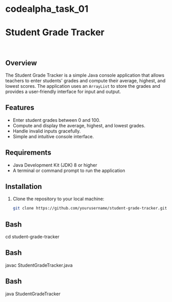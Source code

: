 # codealpha_task_01

# Student Grade Tracker
&nbsp;
&nbsp;

## Overview
The Student Grade Tracker is a simple Java console application that allows teachers to enter students' grades and compute their average, highest, and lowest scores. The application uses an `ArrayList` to store the grades and provides a user-friendly interface for input and output.
&nbsp;
&nbsp;

## Features
- Enter student grades between 0 and 100.
- Compute and display the average, highest, and lowest grades.
- Handle invalid inputs gracefully.
- Simple and intuitive console interface.
&nbsp;
&nbsp;

## Requirements
- Java Development Kit (JDK) 8 or higher
- A terminal or command prompt to run the application
&nbsp;
&nbsp;

## Installation
1. Clone the repository to your local machine:
   ```bash
   git clone https://github.com/yourusername/student-grade-tracker.git


## Bash
cd student-grade-tracker

## Bash
javac StudentGradeTracker.java

## Bash
java StudentGradeTracker
